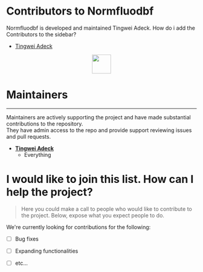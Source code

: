 <!--
Copyright (c) Recommenders contributors.
Licensed under the MIT License.
-->

# Contributors to Normfluodbf

Normfluodbf is developed and maintained Tingwei Adeck. How do i add the Contributors to the sidebar?

* [Tingwei Adeck](https://github.com/alphaprime7)

<p align="center">
  <img src="https://contributors-img.web.app/image?repo=Alphaprime7/normfluodbf" width = 50/>
</p>


# Maintainers
---------------------------------------
Maintainers are actively supporting the project and have made substantial contributions to the repository.<br>
They have admin access to the repo and provide support reviewing issues and pull requests.

* **[Tingwei Adeck](https://github.com/AlphaPrime7)**
   * Everything

# I would like to join this list. How can I help the project?

> Here you could make a call to people who would like to contribute to the project. Below, expose what you expect people to do.

We're currently looking for contributions for the following:

- [ ] Bug fixes
- [ ] Expanding functionalities
- [ ] etc...
    
